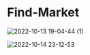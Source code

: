 # Find-Market

![2022-10-13 19-04-44 (1)](https://user-images.githubusercontent.com/100057646/195720626-ca1d9c32-5737-447c-ada3-d5fa551e8c60.gif)

![2022-10-14 23-12-53](https://user-images.githubusercontent.com/100057646/195964521-0c25d90f-b474-4942-b3f8-87e410db2e12.gif)
